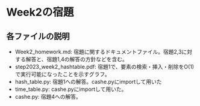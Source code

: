 # Week2の宿題

## 各ファイルの説明
- Week2_homework.md: 宿題に関するドキュメントファイル。宿題2,3に対する解答と、宿題1,4の解答の方針などを含む。
- step2023_week2_hashtable.pdf: 宿題1で、要素の検索・挿入・削除をO(1)で実行可能になったことを示すグラフ。
- hash_table.py: 宿題1への解答。cashe.pyにimportして用いた
- time_table.py: cashe.pyにimportして用いた。
- cashe.py: 宿題4への解答。
